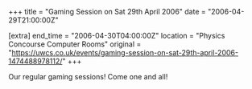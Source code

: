 +++
title = "Gaming Session on Sat 29th April 2006"
date = "2006-04-29T21:00:00Z"

[extra]
end_time = "2006-04-30T04:00:00Z"
location = "Physics Concourse Computer Rooms"
original = "https://uwcs.co.uk/events/gaming-session-on-sat-29th-april-2006-1474488978112/"
+++

Our regular gaming sessions\! Come one and all\!

